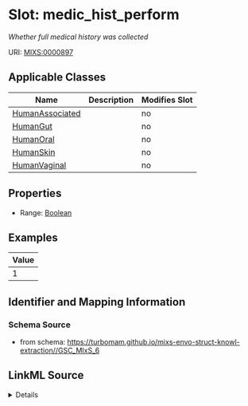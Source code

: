 # Slot: medic_hist_perform


_Whether full medical history was collected_



URI: [MIXS:0000897](https://w3id.org/mixs/0000897)



<!-- no inheritance hierarchy -->




## Applicable Classes

| Name | Description | Modifies Slot |
| --- | --- | --- |
[HumanAssociated](HumanAssociated.md) |  |  no  |
[HumanGut](HumanGut.md) |  |  no  |
[HumanOral](HumanOral.md) |  |  no  |
[HumanSkin](HumanSkin.md) |  |  no  |
[HumanVaginal](HumanVaginal.md) |  |  no  |







## Properties

* Range: [Boolean](Boolean.md)






## Examples

| Value |
| --- |
| 1 |

## Identifier and Mapping Information







### Schema Source


* from schema: https://turbomam.github.io/mixs-envo-struct-knowl-extraction//GSC_MIxS_6




## LinkML Source

<details>
```yaml
name: medic_hist_perform
description: Whether full medical history was collected
title: medical history performed
notes:
- history
examples:
- value: '1'
from_schema: https://turbomam.github.io/mixs-envo-struct-knowl-extraction//GSC_MIxS_6
rank: 1000
slot_uri: MIXS:0000897
multivalued: false
alias: medic_hist_perform
domain_of:
- HumanAssociated
- HumanGut
- HumanOral
- HumanSkin
- HumanVaginal
range: boolean
required: false
recommended: false

```
</details>